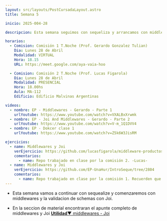 ```yaml
---
layout: src/layouts/PostCursadaLayout.astro
title: Semana 5

inicio: 2025-004-28

descripcion: Esta semana seguimos con sequeliza y arrancamos con middlewares y validaciones de schemas con Joi.

horarios:
  - Comision: Comisión 1 T.Noche (Prof. Gerardo Gonzalez Tulian)
    Dia: Lunes 28 de Abril
    Modalidad: VIRTUAL
    Hora: 18.15
    URL: https://meet.google.com/aya-vaia-hoo

  - Comision: Comisión 2 T.Noche (Prof. Lucas Figarola)
    Dia: Lunes 28 de Abril
    Modalidad: PRESENCIAL
    Hora: 18.00hs
    Aula: MA-112
    Edificio: Edificio Malvinas Argentinas

videos:
  - nombre: EP - Middlewares - Gerardo - Parte 1
    urlYoutube: https://www.youtube.com/watch?v=VXALBxXrwmk
  - nombre: EP - Joi And Middlewares - Gerardo - Parte 2
    urlYoutube: https://www.youtube.com/watch?v=V-m_1Q1DVV4
  - nombre: EP - Dokcer clase 1
    urlYoutube: https://www.youtube.com/watch?v=Z5k6W3JisRM

ejercicios:
  - name: Middlewares y Joi
    verEjercicio: https://github.com/lucasfigarola/middleware-productos
    comentarios:
      - name: Repo trabajado en clase por la comisión 2. -Lucas-
  - name: Middlewares y Joi
    verEjercicio: https://github.com/EP-UnaHur/IntroSeque/tree/2804
    comentarios:
      - name: Repo trabajado en clase por la comisión 1. Recuerden que trabajamos en la rama 2804 -Gerardo- Rama 2804
---
```


- Esta semana vamos a continuar con sequealize y comenzaremos con middlewares y la validacion de schemas con Joi.

- En la seccion de material encontraran el apunte completo de middlewares y Joi <a href="/material#middlewares-Joi" target="_blank">**Utilidad**▼ middlewares - Joi</a>
